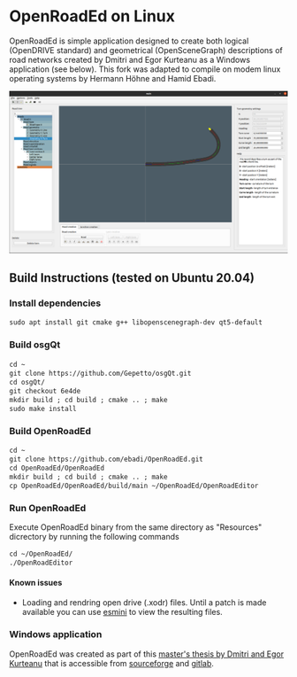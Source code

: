 # OpenRoadEd on Linux

OpenRoadEd is simple application designed to create both logical (OpenDRIVE standard) and geometrical (OpenSceneGraph) descriptions of road networks created by Dmitri and Egor Kurteanu as a Windows application (see below). This fork was adapted to compile on modem linux operating systems by Hermann Höhne and Hamid Ebadi.

![OpenRoadEdLinux](Screenshots/OpenRoadEdLinux.png)



## Build Instructions (tested on Ubuntu 20.04)

### Install dependencies


```
sudo apt install git cmake g++ libopenscenegraph-dev qt5-default
```

### Build osgQt

```
cd ~
git clone https://github.com/Gepetto/osgQt.git
cd osgQt/
git checkout 6e4de
mkdir build ; cd build ; cmake .. ; make
sudo make install
```

### Build OpenRoadEd

```
cd ~
git clone https://github.com/ebadi/OpenRoadEd.git
cd OpenRoadEd/OpenRoadEd
mkdir build ; cd build ; cmake .. ; make
cp OpenRoadEd/OpenRoadEd/build/main ~/OpenRoadEd/OpenRoadEditor
```

### Run OpenRoadEd

Execute OpenRoadEd binary from the same directory as "Resources" dicrectory by running the following commands

```
cd ~/OpenRoadEd/
./OpenRoadEditor
```

#### Known issues

- Loading and rendring open drive (.xodr) files. Until a patch is made available you can use [esmini](https://github.com/esmini/esmini) to view the resulting files.

### Windows application
OpenRoadEd was created as part of this [master's thesis by Dmitri and Egor Kurteanu](http://hdl.handle.net/2077/23047) that is accessible from [sourceforge](https://sourceforge.net/projects/openroaded/) and [gitlab](https://gitlab.com/OpenRoadEd/OpenRoadEd).



